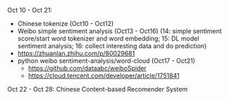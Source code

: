 Oct 10 - Oct 21: 
- Chinese tokenize (Oct10 - Oct12)
- Weibo simple sentiment analysis (Oct13 - Oct16) (14: simple sentiment score/start word tokenizer and word embedding; 15: DL model sentiment analysis; 16: collect interesting data and do prediction)
 - https://zhuanlan.zhihu.com/p/80029681
- python weibo sentiment-analysis/word-cloud (Oct17 - Oct21)
  - https://github.com/dataabc/weiboSpider
  - https://cloud.tencent.com/developer/article/1751841 

Oct 22 - Oct 28: Chinese Content-based Recomender System
